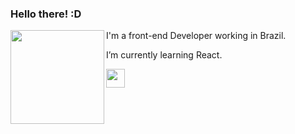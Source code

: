### Hello there! :D

<div>
<img align=left src="https://user-images.githubusercontent.com/86322489/159967358-8e245b48-ee91-4130-afbf-6ba545924985.gif" width="150" height="150" />
  <p>I'm a front-end Developer working in Brazil.</p>
  <p>I’m currently learning React.</p>
</div>

<div>
  <img src="https://cdn.jsdelivr.net/gh/devicons/devicon/icons/html5/html5-original.svg" width="30" height="30" list-style=none/>
</div>
    





